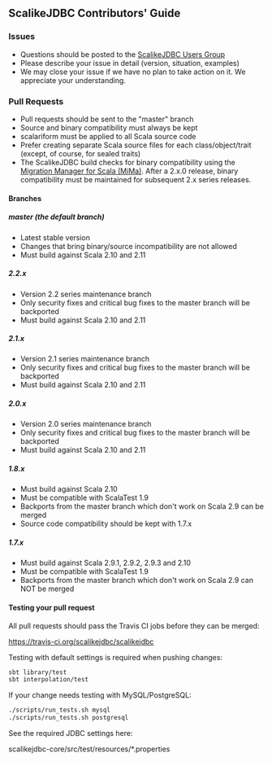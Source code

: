 ## ScalikeJDBC Contributors' Guide

### Issues

- Questions should be posted to the [ScalikeJDBC Users Group](https://groups.google.com/forum/#!forum/scalikejdbc-users-group)
- Please describe your issue in detail (version, situation, examples)
- We may close your issue if we have no plan to take action on it. We appreciate your understanding.

### Pull Requests

- Pull requests should be sent to the "master" branch
- Source and binary compatibility must always be kept
- scalariform must be applied to all Scala source code
- Prefer creating separate Scala source files for each class/object/trait (except, of course, for sealed traits)
- The ScalikeJDBC build checks for binary compatibility using the [Migration Manager for Scala (MiMa)](https://github.com/typesafehub/migration-manager/wiki/Sbt-plugin). After a 2.x.0 release, binary compatibility must be maintained for subsequent 2.x series releases.

#### Branches

##### master (the default branch)

- Latest stable version
- Changes that bring binary/source incompatibility are not allowed
- Must build against Scala 2.10 and 2.11

##### 2.2.x

- Version 2.2 series maintenance branch
- Only security fixes and critical bug fixes to the master branch will be backported
- Must build against Scala 2.10 and 2.11

##### 2.1.x

- Version 2.1 series maintenance branch
- Only security fixes and critical bug fixes to the master branch will be backported
- Must build against Scala 2.10 and 2.11

##### 2.0.x

- Version 2.0 series maintenance branch
- Only security fixes and critical bug fixes to the master branch will be backported
- Must build against Scala 2.10 and 2.11

##### 1.8.x

- Must build against Scala 2.10 
- Must be compatible with ScalaTest 1.9
- Backports from the master branch which don't work on Scala 2.9 can be merged
- Source code compatibility should be kept with 1.7.x

##### 1.7.x

- Must build against Scala 2.9.1, 2.9.2, 2.9.3 and 2.10
- Must be compatible with ScalaTest 1.9
- Backports from the master branch which don't work on Scala 2.9 can NOT be merged

#### Testing your pull request

All pull requests should pass the Travis CI jobs before they can be merged:

https://travis-ci.org/scalikejdbc/scalikejdbc

Testing with default settings is required when pushing changes:

```sh
sbt library/test
sbt interpolation/test
```

If your change needs testing with MySQL/PostgreSQL:

```sh
./scripts/run_tests.sh mysql
./scripts/run_tests.sh postgresql
```

See the required JDBC settings here:

scalikejdbc-core/src/test/resources/*.properties

